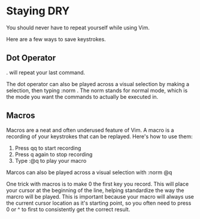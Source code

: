 # Staying DRY

You should never have to repeat yourself while using Vim.

Here are a few ways to save keystrokes.


## Dot Operator

. will repeat your last command.

The dot operator can also be played across a visual selection by making a
selection, then typing :norm .  The norm stands for normal mode, which is the
mode you want the commands to actually be executed in.


## Macros

Macros are a neat and often underused feature of Vim. A macro is a recording of
your keystrokes that can be replayed. Here's how to use them:

1. Press qq to start recording
2. Press q again to stop recording
3. Type :@q to play your macro

Marcos can also be played across a visual selection with :norm @q

One trick with macros is to make 0 the first key you record. This will place
your cursor at the beginning of the line, helping standardize the way the
marcro will be played. This is important because your macro will always use the
current cursor location as it's starting point, so you often need to press 0 or
^ to first to consistently get the correct result.


